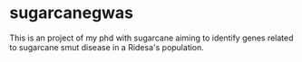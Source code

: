 # sugarcanegwas
This is an project of my phd with sugarcane aiming to identify genes related to sugarcane smut disease in a Ridesa's population.
